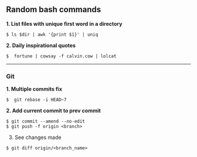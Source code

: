 ## Random bash commands

**1. List files with unique first word in a directory**

```console 
$ ls $dir | awk '{print $1}' | uniq
```

**2. Daily inspirational quotes**

```console
$  fortune | cowsay -f calvin.cow | lolcat
```

---
### Git

**1. Multiple commits fix**

```console
$  git rebase -i HEAD~7
```
**2. Add current commit to prev commit**

```console
$ git commit --amend --no-edit
$ git push -f origin <branch>
```

3. See changes made

```console
$ git diff origin/<branch_name>
```